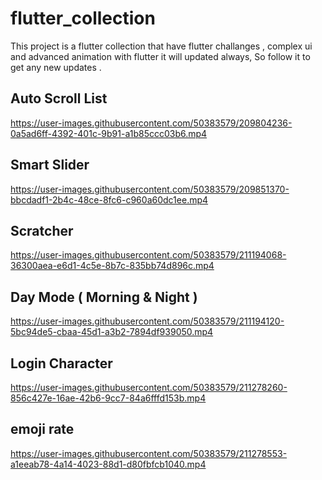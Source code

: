 # flutter_collection

This project is a flutter collection that have flutter challanges , complex ui and advanced animation with flutter
it will updated always, So follow it to get any new updates .

## Auto Scroll List 

https://user-images.githubusercontent.com/50383579/209804236-0a5ad6ff-4392-401c-9b91-a1b85ccc03b6.mp4


## Smart Slider 

https://user-images.githubusercontent.com/50383579/209851370-bbcdadf1-2b4c-48ce-8fc6-c960a60dc1ee.mp4

## Scratcher

https://user-images.githubusercontent.com/50383579/211194068-36300aea-e6d1-4c5e-8b7c-835bb74d896c.mp4

## Day Mode ( Morning & Night )

https://user-images.githubusercontent.com/50383579/211194120-5bc94de5-cbaa-45d1-a3b2-7894df939050.mp4

## Login Character

https://user-images.githubusercontent.com/50383579/211278260-856c427e-16ae-42b6-9cc7-84a6fffd153b.mp4

## emoji rate

https://user-images.githubusercontent.com/50383579/211278553-a1eeab78-4a14-4023-88d1-d80fbfcb1040.mp4

